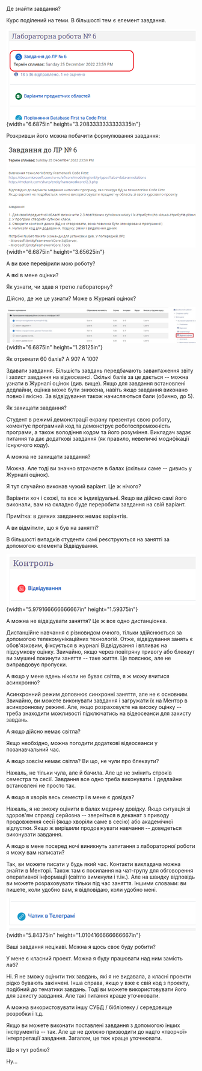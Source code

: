 Де знайти завдання?

Курс поділений на теми. В більшості тем є елемент завдання.

![](vertopal_998ed95874df4b2cabaa70ce12b06e48/media/image1.png){width="6.6875in"
height="3.2083333333333335in"}

Розкривши його можна побачити формулювання завдання:

![](vertopal_998ed95874df4b2cabaa70ce12b06e48/media/image2.png){width="6.6875in"
height="3.65625in"}

А ви вже перевірили мою роботу?

А які в мене оцінки?

Як узнати, чи здав я третю лабораторну?

Дійсно, де же це узнати? Може в Журналі оцінок?

![](vertopal_998ed95874df4b2cabaa70ce12b06e48/media/image3.jpeg){width="6.6875in"
height="1.28125in"}

Як отримати 60 балів? А 90? А 100?

Здавати завдання. Більшість завдань передбачають завантаження звіту і
захист завдання на відеосеансі. Скількі балів за це дається -- можна
узнати в Журналі оцінок (див. вище). Якщо для завдання встановлені
дедлайни, оцінка може бути знижена, навіть якщо завдання виконано повно
і якісно. За відвідування також начисляються бали (обично, до 5).

Як захищати завдання?

Студент в режимі демонстрації екрану презентує свою роботу, коментує
програмний код та демонструє роботоспроможність програми, а також
володіння кодом та його розуміння. Викладач задає питання та дає
додаткові завдання (як правило, невеличкі модифікації існуючого коду).

А можна не захищати завдання?

Можна. Але тоді ви значно втрачаєте в балах (скільки саме -- дивись у
Журналі оцінок).

Я тут случайно виконав чужий варіант. Це ж нічого?

Варіанти хоч і схожі, та все ж індивідуальні. Якщо ви дійсно самі його
виконали, вам на складно буде переробити завдання на свій варіант.

Примітка: в деяких завданнях немає варіантів.

А ви відмітили, що я був на занятті?

В більшості випадків студенти самі реєструються на занятті за допомогою
елемента Відвідування.

![](vertopal_998ed95874df4b2cabaa70ce12b06e48/media/image4.png){width="5.979166666666667in"
height="1.59375in"}

А можна не відвідувати заняття? Це ж все одно дистанціонка.

Дистанційне навчання є різновидом очного, тільки здійснюється за
допомогою телекомунікаційних технологій. Отже, відвідування занять є
обов'язковим, фіксується в журналі Відвідування і впливає на підсумкову
оцінку. Звичайно, якщо через повітряну тривогу або блекаут ви змушені
покинути заняття -- таке життя. Це пояснює, але не виправдовує пропуски.

А якщо у мене вдень ніколи не буває світла, я ж можу вчитися асинхронно?

Асинхронний режим доповнює синхронні заняття, але не є основним.
Звичайно, ви можете виконувати завдання і загружати їх на Ментор в
асинхронному режимі. Але, якщо розраховуєте на високу оцінку -- треба
знаходити можливості підключатись на відеосеанси для захисту завдань.

А якщо дійсно немає світла?

Якщо необхідно, можна погодити додаткові відеосеанси у позанавчальний
час.

А якщо зовсім немає світла? Ви що, не чули про блекаути?

Нажаль, не тільки чула, але й бачила. Але це не змінить строків семестра
та сесії. Завдання все одно треба виконувати. І дедлайни встановлені не
просто так.

А якщо я хворів весь семестр і в мене є довідка?

Нажаль, я не зможу оцінити в балах медичну довідку. Якщо ситуація зі
здоров'ям справді серйозна -- зверніться в деканат з приводу продовження
сесії (якщо хворіли саме в сесію) або академічної відпустки. Якщо ж
вирішили продовжувати навчання -- доведеться виконувати завдання.

А якщо в мене посеред ночі виникнуть запитання з лабораторної роботи я
можу вам написати?

Так, ви можете писати у будь який час. Контакти викладача можна знайти в
Менторі. Також там є посилання на чат-групу для обговорення оперативної
інформації (світло вимкнули і т.ін.). Але на швидку відповідь ви можете
розраховувати тільки під час заняття. Іншими словами: ви пишете, коли
удобно вам, я відповідаю, коли удобно мені.

![](vertopal_998ed95874df4b2cabaa70ce12b06e48/media/image5.png){width="5.84375in"
height="1.0104166666666667in"}

Ваші завдання нецікаві. Можна я щось своє буду робити?

У мене є класний проект. Можна я буду працювати над ним замість лаб?

Ні. Я не зможу оцінити тих завдань, які я не видавала, а класні проекти
рідко бувають закінчені. Інша справа, якщо у вже є свій код з проекту,
подібний до тематики завдань. Тоді ви можете використовувати його для
захисту завдання. Але такі питання краще уточнювати.

А можна використовувати іншу СУБД / бібліотеку / середовище розробки і
т.д.

Якщо ви можете виконати поставлені завдання з допомогою інших
інструментів -- так. Але це не должно призводити до надто «творчої»
інтерпретації завдання. Загалом, це теж краще уточнювати.

Що я тут роблю?

Ну...
